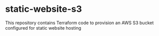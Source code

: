 # static-website-s3
This repository contains Terraform code to provision an AWS S3 bucket configured for static website hosting
